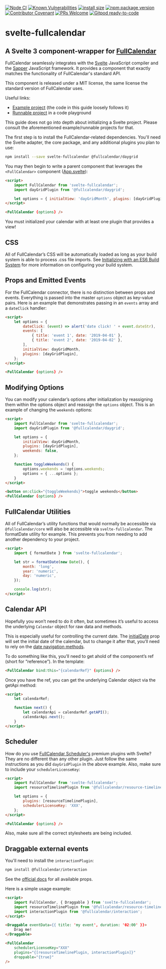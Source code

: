 [![Node CI](https://github.com/YogliB/svelte-fullcalendar/workflows/Node%20CI/badge.svg)](https://github.com/YogliB/svelte-fullcalendar/actions?query=workflow%3A%22Node+CI%22)
[![Known Vulnerabilities](https://snyk.io/test/github/YogliB/svelte-fullcalendar/badge.svg)](https://snyk.io/test/github/YogliB/svelte-fullcalendar)
[![install size](https://badgen.net/packagephobia/install/svelte-fullcalendar)](https://packagephobia.now.sh/result?p=svelte-fullcalendar)
[![npm package version](https://badgen.net/npm/v/svelte-fullcalendar)](https://npm.im/svelte-fullcalendar)
[![Contributor Covenant](https://img.shields.io/badge/Contributor%20Covenant-v1.4%20adopted-ff69b4.svg)](code-of-conduct.md)
[![PRs Welcome](https://img.shields.io/badge/PRs-welcome-brightgreen.svg)](http://makeapullrequest.com)
[![Gitpod ready-to-code](https://img.shields.io/badge/Gitpod-ready--to--code-blue?logo=gitpod)](https://gitpod.io/#https://github.com/YogliB/svelte-fullcalendar)

# svelte-fullcalendar

## A Svelte 3 component-wrapper for [FullCalendar](https://fullcalendar.io)

FullCalendar seamlessly integrates with the [Svelte](https://svelte.dev) JavaScript compiler and the [Sapper](https://sapper.svelte.dev) JavaScript framework. It provides a component that exactly matches the functionality of FullCalendar's standard API.

This component is released under a MIT license, the same license the standard version of FullCalendar uses.

Useful links:

-   [Example project](https://github.com/YogliB/svelte-fullcalendar/tree/master/examples/svelte) (the code in this guide loosely follows it)
-   [Runnable project](https://svelte.dev/repl/afa33232d6914c5f9fd25e332e167a7c?version=3.12.1) in a code playground

This guide does not go into depth about initializing a Svelte project. Please consult the aforementioned example/runnable projects for that.

The first step is to install the FullCalendar-related dependencies. You'll need the Svelte adapter, the core package, and any additional plugins you plan to use:

```bash
npm install --save svelte-fullcalendar @fullcalendar/daygrid
```

You may then begin to write a parent component that leverages the `<FullCalendar>` component ([App.svelte](https://github.com/YogliB/svelte-fullcalendar/blob/master/examples/svelte/src/App.svelte)):

```html
<script>
	import FullCalendar from 'svelte-fullcalendar';
	import dayGridPlugin from '@fullcalendar/daygrid';

	let options = { initialView: 'dayGridMonth', plugins: [dayGridPlugin] };
</script>

<FullCalendar {options} />
```

You must initialized your calendar with at least one plugin that provides a view!

## CSS

All of FullCalendar’s CSS will be automatically loaded as long as your build system is able to process .css file imports. See [Initializing with an ES6 Build System](https://fullcalendar.io/docs/initialize-es6) for more information on configuring your build system.

## Props and Emitted Events

For the FullCalendar connector, there is no distinction between props and events. Everything is passed into the master `options` object as key-value pairs. Here is an example that demonstrates passing in an `events` array and a `dateClick` handler:

```html
<script>
	let options = {
		dateClick: (event) => alert('date click! ' + event.dateStr),
		events: [
			{ title: 'event 1', date: '2019-04-01' },
			{ title: 'event 2', date: '2019-04-02' },
		],
		initialView: dayGridMonth,
		plugins: [dayGridPlugin],
	};
</script>

<FullCalendar {options} />
```

## Modifying Options

You can modify your calendar’s options after initialization by reassigning them within the options object and reassign the `options` object. This is an example of changing the `weekends` options:

```html
<script>
	import FullCalendar from 'svelte-fullcalendar';
	import dayGridPlugin from '@fullcalendar/daygrid';

	let options = {
		initialView: dayGridMonth,
		plugins: [dayGridPlugin],
		weekends: false,
	};

	function toggleWeekends() {
		options.weekends = !options.weekends;
		options = { ...options };
	}
</script>

<button on:click="{toggleWeekends}">toggle weekends</button>
<FullCalendar {options} />
```

## FullCalendar Utilities

All of FullCalendar’s utility functions that would normally be accessible via `@fullcalendar/core` will also be accessible via `svelte-fullcalendar`. The formatDate utility for example. This prevents you from needing to add another dependency to your project.

```html
<script>
	import { formatDate } from 'svelte-fullcalendar';

	let str = formatDate(new Date(), {
		month: 'long',
		year: 'numeric',
		day: 'numeric',
	});

	console.log(str);
</script>
```

## Calendar API

Hopefully you won’t need to do it often, but sometimes it’s useful to access the underlying `Calendar` object for raw data and methods.

This is especially useful for controlling the current date. The [initialDate](https://fullcalendar.io/docs/initialDate) prop will set the initial date of the calendar, but to change it after that, you’ll need to rely on the [date navigation methods](https://fullcalendar.io/docs/date-navigation).

To do something like this, you’ll need to get ahold of the component’s ref (short for “reference”). In the template:

```html
<FullCalendar bind:this="{calendarRef}" {options} />
```

Once you have the ref, you can get the underlying Calendar object via the getApi method:

```html
<script>
	let calendarRef;

	function next() {
		let calendarApi = calendarRef.getAPI();
		calendarApi.next();
	}
</script>
```

## Scheduler

How do you use [FullCalendar Scheduler's](https://fullcalendar.io/docs/premium) premium plugins with Svelte? They are no different than any other plugin. Just follow the same instructions as you did `dayGridPlugin` in the above example. Also, make sure to include your `schedulerLicenseKey`:

```html
<script>
	import FullCalendar from 'svelte-fullcalendar';
	import resourceTimelinePlugin from '@fullcalendar/resource-timeline';

	let options = {
		plugins: [resourceTimelinePlugin],
		schedulerLicenseKey: 'XXX',
	};
</script>

<FullCalendar {options} />
```

Also, make sure all the correct stylesheets are being included.

## Draggable external events

You'll need to install the `interactionPlugin`:

```bash
npm install @fullcalendar/interaction
```

See the [official docs](https://fullcalendar.io/docs/external-dragging) for all available props.

Here is a simple usage example:

```html
<script>
	import FullCalendar, { Draggable } from 'svelte-fullcalendar';
	import resourceTimelinePlugin from '@fullcalendar/resource-timeline';
	import interactionPlugin from '@fullcalendar/interaction';
</script>

<Draggable eventData={{ title: 'my event', duration: '02:00' }}>
	Drag me!
</Draggable>

<FullCalendar
	schedulerLicenseKey="XXX"
	plugins="{[resourceTimelinePlugin, interactionPlugin]}"
	droppable="{true}"
/>
```
